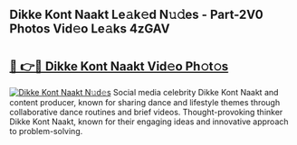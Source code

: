 ## Dikke Kont Naakt Le𝚊k𝚎d N𝚞𝚍es - Part-2V0 Photos Vid𝚎o Le𝚊ks 4zGAV

# <h2><a href="http://fbayumq.evod.top/?m=Dikke+Kont+Naakt">🔗 👉🔴 Dikke Kont Naakt Vid𝚎o Ph𝚘t𝚘s</a></h2>

[![Dikke Kont Naakt N𝚞d𝚎s](https://i.imgur.com/8V9OHl7.gif)](http://fbayumq.evod.top/?m=Dikke+Kont+Naakt)
Social media celebrity Dikke Kont Naakt and content producer, known for sharing dance and lifestyle themes through collaborative dance routines and brief videos. Thought-provoking thinker Dikke Kont Naakt, known for their engaging ideas and innovative approach to problem-solving. 
